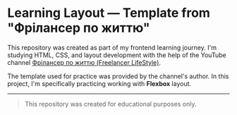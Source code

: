 # Learning Layout — Template from "Фрілансер по життю"

This repository was created as part of my frontend learning journey. I'm studying HTML, CSS, and layout development with the help of the YouTube channel [Фрілансер по життю (Freelancer LifeStyle)](https://www.youtube.com/c/FreelancerLifeStyle).

The template used for practice was provided by the channel's author. In this project, I'm specifically practicing working with **Flexbox** layout.

---

> This repository was created for educational purposes only.
